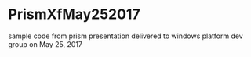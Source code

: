 # PrismXfMay252017
sample code from prism presentation delivered to windows platform dev group on May 25, 2017
